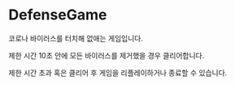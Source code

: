 # DefenseGame

코로나 바이러스를 터치해 없애는 게임입니다.

제한 시간 10초 안에 모든 바이러스를 제거했을 경우 클리어합니다.

제한 시간 초과 혹은 클리어 후 게임을 리플레이하거나 종료할 수 있습니다.
